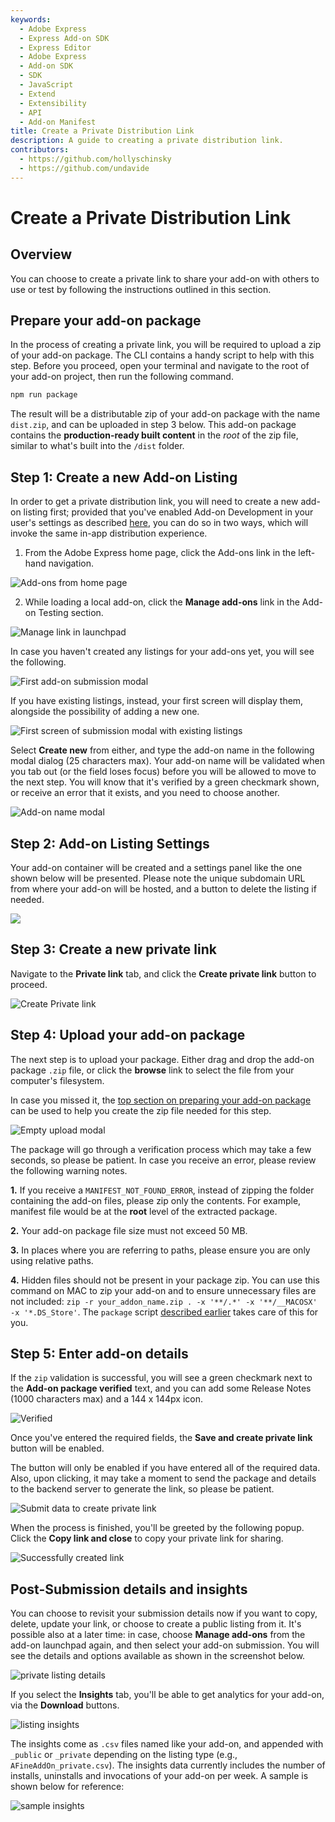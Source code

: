 ```yaml
---
keywords:
  - Adobe Express
  - Express Add-on SDK
  - Express Editor
  - Adobe Express
  - Add-on SDK
  - SDK
  - JavaScript
  - Extend
  - Extensibility
  - API
  - Add-on Manifest
title: Create a Private Distribution Link
description: A guide to creating a private distribution link.
contributors:
  - https://github.com/hollyschinsky
  - https://github.com/undavide
---
```


# Create a Private Distribution Link

## Overview

You can choose to create a private link to share your add-on with others to use or test by following the instructions outlined in this section.

## Prepare your add-on package

In the process of creating a private link, you will be required to upload a zip of your add-on package. The CLI contains a handy script to help with this step. Before you proceed, open your terminal and navigate to the root of your add-on project, then run the following command.

```bash
npm run package
```

The result will be a distributable zip of your add-on package with the name `dist.zip`, and can be uploaded in step 3 below. This add-on package contains the **production-ready built content** in the _root_ of the zip file, similar to what's built into the `/dist` folder.

## Step 1: Create a new Add-on Listing

In order to get a private distribution link, you will need to create a new add-on listing first; provided that you've enabled Add-on Development in your user's settings as described [here](../../getting-started/quickstart.md#step-3-enable-add-on-development-mode-first-time-only), you can do so in two ways, which will invoke the same in-app distribution experience.

1. From the Adobe Express home page, click the Add-ons link in the left-hand navigation.

![Add-ons from home page](./img/add-ons-from-home-v2.png)

2. While loading a local add-on, click the **Manage add-ons** link in the Add-on Testing section.

![Manage link in launchpad](./img/manage-v2.png)

In case you haven't created any listings for your add-ons yet, you will see the following.

![First add-on submission modal](./img/distrib-first-v2.png)

If you have existing listings, instead, your first screen will display them, alongside the possibility of adding a new one.

![First screen of submission modal with existing listings](./img/distrib-existing-v2.png)

Select **Create new** from either, and type the add-on name in the following modal dialog (25 characters max). Your add-on name will be validated when you tab out (or the field loses focus) before you will be allowed to move to the next step. You will know that it's verified by a green checkmark shown, or receive an error that it exists, and you need to choose another.

![Add-on name modal](./img/create-new-v2.png)

## Step 2: Add-on Listing Settings

Your add-on container will be created and a settings panel like the one shown below will be presented. Please note the unique subdomain URL from where your add-on will be hosted, and a button to delete the listing if needed.

![](./img/subdomain-v2.png)

## Step 3: Create a new private link

Navigate to the **Private link** tab, and click the **Create private link** button to proceed.

![Create Private link](./img/create-private-link-v2.png)

## Step 4: Upload your add-on package

The next step is to upload your package. Either drag and drop the add-on package `.zip` file, or click the **browse** link to select the file from your computer's filesystem.

<InlineAlert slots="text" variant="info"/>

In case you missed it, the [top section on preparing your add-on package](#prepare-your-add-on-package) can be used to help you create the zip file needed for this step.

![Empty upload modal](./img/create-private-link-package-v2.png)

The package will go through a verification process which may take a few seconds, so please be patient. In case you receive an error, please review the following warning notes.

<InlineAlert slots="text1, text2, text3, text4" variant="warning"/>

**1.** If you receive a `MANIFEST_NOT_FOUND_ERROR`, instead of zipping the folder containing the add-on files, please zip only the contents. For example, manifest file would be at the **root** level of the extracted package.

**2.** Your add-on package file size must not exceed 50 MB.

**3.** In places where you are referring to paths, please ensure you are only using relative paths.

**4.** Hidden files should not be present in your package zip. You can use this command on MAC to zip your add-on and to ensure unnecessary files are not included: `zip -r your_addon_name.zip . -x '**/.*' -x '**/__MACOSX' -x '*.DS_Store'`. The `package` script [described earlier](#prepare-your-add-on-package) takes care of this for you.

## Step 5: Enter add-on details

If the `zip` validation is successful, you will see a green checkmark next to the **Add-on package verified** text, and you can add some Release Notes (1000 characters max) and a 144 x 144px icon.

![Verified](./img/create-private-link-details-v2.png)

<!-- <InlineAlert slots="text" variant="success"/>

The number of characters allowed for any given field is shown above it throughout the distribution experience (for instance, the name field allows a max of 25 characters). The number will automatically update with the remaining amount as you're typing into it. -->

Once you've entered the required fields, the **Save and create private link** button will be enabled.

<InlineAlert slots="text" variant="warning"/>

The button will only be enabled if you have entered all of the required data. Also, upon clicking, it may take a moment to send the package and details to the backend server to generate the link, so please be patient.

![Submit data to create private link](./img/save-create-private-link-v2.png)

When the process is finished, you'll be greeted by the following popup. Click the **Copy link and close** to copy your private link for sharing.

![Successfully created link](./img/create-private-link-success-v2.png)

## Post-Submission details and insights

You can choose to revisit your submission details now if you want to copy, delete, update your link, or choose to create a public listing from it. It's possible also at a later time: in case, choose **Manage add-ons** from the add-on launchpad again, and then select your add-on submission. You will see the details and options available as shown in the screenshot below.

![private listing details](./img/create-private-link-review-v2.png)

If you select the **Insights** tab, you'll be able to get analytics for your add-on, via the **Download** buttons.

![listing insights](./img/add-on-insights-v2.png)

The insights come as `.csv` files named like your add-on, and appended with `_public` or `_private` depending on the listing type (e.g., `AFineAddOn_private.csv`). The insights data currently includes the number of installs, uninstalls and invocations of your add-on per week. A sample is shown below for reference:

![sample insights](./img/sample-insights.png)

